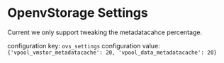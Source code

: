 # OpenvStorage Settings

Current we only support tweaking the metadatacahce percentage.

configuration key: `ovs_settings`
configuration value: `{'vpool_vmstor_metadatacache': 20, 'vpool_data_metadatacache': 20}`
